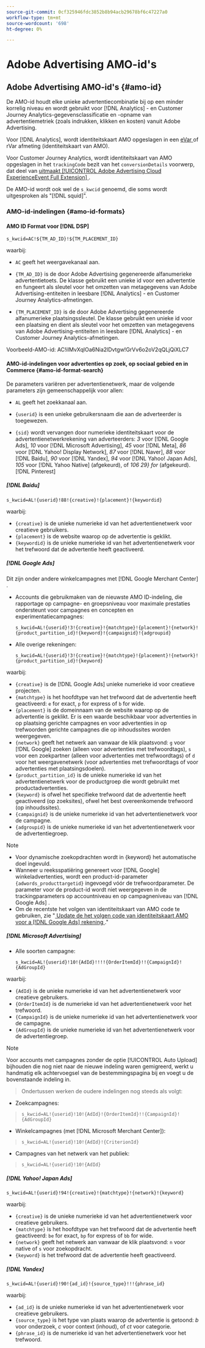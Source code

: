 ```yaml
---
source-git-commit: 0cf325946fdc3852b8b94acb29678bf6c47227a0
workflow-type: tm+mt
source-wordcount: '698'
ht-degree: 0%

---
```

# Adobe Advertising AMO-id&#39;s

## Adobe Advertising AMO-id&#39;s {#amo-id}

De AMO-id houdt elke unieke advertentiecombinatie bij op een minder korrelig niveau en wordt gebruikt voor [!DNL Analytics] - en Customer Journey Analytics-gegevensclassificatie en -opname van advertentiemetriek (zoals indrukken, klikken en kosten) vanuit Adobe Advertising.

Voor [!DNL Analytics], wordt identiteitskaart AMO opgeslagen in een [ eVar ](https://experienceleague.adobe.com/docs/analytics/components/dimensions/evar.html) of rVar afmeting (identiteitskaart van AMO).

Voor Customer Journey Analytics, wordt identiteitskaart van AMO opgeslagen in het `trackingCode` bezit van het `conversionDetails` voorwerp, dat deel van [ uitmaakt [!UICONTROL Adobe Advertising Cloud ExperienceEvent Full Extension] ](https://experienceleague.adobe.com/en/docs/experience-platform/xdm/field-groups/event/advertising-full-extension).

De AMO-id wordt ook wel de `s_kwcid` genoemd, die soms wordt uitgesproken als &quot;[!DNL squid]&quot;.

### AMO-id-indelingen {#amo-id-formats}

#### AMO ID Format voor [!DNL DSP]

`s_kwcid=AC!${TM_AD_ID}!${TM_PLACEMENT_ID}`

waarbij:

* `AC` geeft het weergavekanaal aan.

* `{TM_AD_ID}` is de door Adobe Advertising gegenereerde alfanumerieke advertentietoets. De klasse gebruikt een unieke id voor een advertentie en fungeert als sleutel voor het omzetten van metagegevens van Adobe Advertising-entiteiten in leesbare [!DNL Analytics] - en Customer Journey Analytics-afmetingen.

* `{TM_PLACEMENT_ID}` is de door Adobe Advertising gegenereerde alfanumerieke plaatsingssleutel. De klasse gebruikt een unieke id voor een plaatsing en dient als sleutel voor het omzetten van metagegevens van Adobe Advertising-entiteiten in leesbare [!DNL Analytics] - en Customer Journey Analytics-afmetingen.

Voorbeeld-AMO-id: AC!iIMvXqlOa6Nia2lDvtgw!GrVv6o2oV2qQLjQiXLC7

#### AMO-id-indelingen voor advertenties op zoek, op sociaal gebied en in Commerce {#amo-id-format-search}

De parameters variëren per advertentienetwerk, maar de volgende parameters zijn gemeenschappelijk voor allen:

* `AL` geeft het zoekkanaal aan. <!-- what about social/Facebook, and display ads on Google (like Gmail, YouTube)? -->

* `{userid}` is een unieke gebruikersnaam die aan de adverteerder is toegewezen.

* `{sid}` wordt vervangen door numerieke identiteitskaart voor de advertentienetwerkrekening van adverteerders: *3* voor [!DNL Google Ads], *10* voor [!DNL Microsoft Advertising], *45* voor [!DNL Meta], *86* voor [!DNL Yahoo! Display Network], *87* voor [!DNL Naver], *88* voor [!DNL Baidu], *90* voor [!DNL Yandex], *94* voor [!DNL Yahoo! Japan Ads], *105* voor [!DNL Yahoo Native] (afgekeurd), of *106 29} for* (afgekeurd).[!DNL Pinterest]

##### [!DNL Baidu]

`s_kwcid=AL!{userid}!88!{creative}!{placement}!{keywordid}`

waarbij:

* `{creative}` is de unieke numerieke id van het advertentienetwerk voor creatieve gebruikers.
* `{placement}` is de website waarop op de advertentie is geklikt.
* `{keywordid}` is de unieke numerieke id van het advertentienetwerk voor het trefwoord dat de advertentie heeft geactiveerd.

##### [!DNL Google Ads]

Dit zijn onder andere winkelcampagnes met [!DNL Google Merchant Center] .

* Accounts die gebruikmaken van de nieuwste AMO ID-indeling, die rapportage op campagne- en groepsniveau voor maximale prestaties ondersteunt voor campagnes en concepten en experimentatiecampagnes:

  `s_kwcid=AL!{userid}!3!{creative}!{matchtype}!{placement}!{network}!{product_partition_id}!{keyword}!{campaignid}!{adgroupid}`

* Alle overige rekeningen:

  `s_kwcid=AL!{userid}!3!{creative}!{matchtype}!{placement}!{network}!{product_partition_id}!{keyword}`

waarbij:

<!-- VERIFY CREATIVE description. Also, are there more networks now (audience and shopping?) -->

* `{creative}` is de [!DNL Google Ads] unieke numerieke id voor creatieve projecten.
* `{matchtype}` is het hoofdtype van het trefwoord dat de advertentie heeft geactiveerd: `e` for exact, `p` for express of `b` for wide.
* `{placement}` is de domeinnaam van de website waarop op de advertentie is geklikt. Er is een waarde beschikbaar voor advertenties in op plaatsing gerichte campagnes en voor advertenties in op trefwoorden gerichte campagnes die op inhoudssites worden weergegeven.
* `{network}` geeft het netwerk aan vanwaar de klik plaatsvond: `g` voor [!DNL Google] zoeken (alleen voor advertenties met trefwoordtags), `s` voor een zoekpartner (alleen voor advertenties met trefwoordtags) of `d` voor het weergavenetwerk (voor advertenties met trefwoordtags of voor advertenties met plaatsingsdoelen).
* `{product_partition_id}` is de unieke numerieke id van het advertentienetwerk voor de productgroep die wordt gebruikt met productadvertenties.
* `{keyword}` is ofwel het specifieke trefwoord dat de advertentie heeft geactiveerd (op zoeksites), ofwel het best overeenkomende trefwoord (op inhoudssites).
* `{campaignid}` is de unieke numerieke id van het advertentienetwerk voor de campagne.
* `{adgroupid}` is de unieke numerieke id van het advertentienetwerk voor de advertentiegroep.

>[!NOTE]
>
>* Voor dynamische zoekopdrachten wordt in {keyword} het automatische doel ingevuld.
>* Wanneer u reeksspatiëring genereert voor [!DNL Google] winkeladvertenties, wordt een product-id-parameter `{adwords_producttargetid}` ingevoegd vóór de trefwoordparameter. De parameter voor de product-id wordt niet weergegeven in de trackingparameters op accountniveau en op campagneniveau van [!DNL Google Ads] .
>* Om de recentste het volgen van identiteitskaart van AMO code te gebruiken, zie &quot;[ Update de het volgen code van identiteitskaart AMO voor a  [!DNL Google Ads]  rekening ](/help/search-social-commerce/campaign-management/accounts/update-amo-id-google.md).&quot; <!-- Update terminology there too. -->

<!--

##### [!DNL Meta]

`s_kwcid=AL!{userid}!45!{{ad.id}}!{{campaign.id}}!{{adset.id}}`

where:

* `{{ad.id}}` is the unique numeric ID for the ad/creative.

* `{{campaign.id}}` is the unique ID for the campaign.

* `{{adset.id}}` is the unique ID for the ad set.

-->

##### [!DNL Microsoft Advertising]

* Alle soorten campagne:

  `s_kwcid=AL!{userid}!10!{AdId}!!!!{OrderItemId}!!{CampaignId}!{AdGroupId}`

waarbij:

* `{AdId}` is de unieke numerieke id van het advertentienetwerk voor creatieve gebruikers.
* `{OrderItemId}` is de numerieke id van het advertentienetwerk voor het trefwoord.
* `{CampaignId}` is de unieke numerieke id van het advertentienetwerk voor de campagne.
* `{AdGroupId}` is de unieke numerieke id van het advertentienetwerk voor de advertentiegroep.

>[!NOTE]
>
> Voor accounts met campagnes zonder de optie [!UICONTROL Auto Upload] bijhouden die nog niet naar de nieuwe indeling waren gemigreerd, werkt u handmatig elk achtervoegsel van de bestemmingspagina bij en voegt u de bovenstaande indeling in.
> >Ondertussen werken de oudere indelingen nog steeds als volgt:
>* Zoekcampagnes:
>  >  `s_kwcid=AL!{userid}!10!{AdId}!{OrderItemId}!!{CampaignId}!{AdGroupId}`
>* Winkelcampagnes (met [!DNL Microsoft Merchant Center]):
>  >  `s_kwcid=AL!{userid}!10!{AdId}!{CriterionId}`
>* Campagnes van het netwerk van het publiek:
>  >  `s_kwcid=AL!{userid}!10!{AdId}`

##### [!DNL Yahoo! Japan Ads]

`s_kwcid=AL!{userid}!94!{creative}!{matchtype}!{network}!{keyword}`

waarbij:

* `{creative}` is de unieke numerieke id van het advertentienetwerk voor creatieve gebruikers.
* `{matchtype}` is het hoofdtype van het trefwoord dat de advertentie heeft geactiveerd: `be` for exact, `bp` for express of `bb` for wide.
* `{network}` geeft het netwerk aan vanwaar de klik plaatsvond: `n` voor native of `s` voor zoekopdracht.
* `{keyword}` is het trefwoord dat de advertentie heeft geactiveerd.

##### [!DNL Yandex]

`s_kwcid=AL!{userid}!90!{ad_id}!{source_type}!!!{phrase_id}`

waarbij:

* `{ad_id}` is de unieke numerieke id van het advertentienetwerk voor creatieve gebruikers.
* `{source_type}` is het type van plaats waarop de advertentie is getoond: *b* voor onderzoek, *c* voor context (inhoud), of *ct* voor categorie.
* `{phrase_id}` is de numerieke id van het advertentienetwerk voor het trefwoord.
